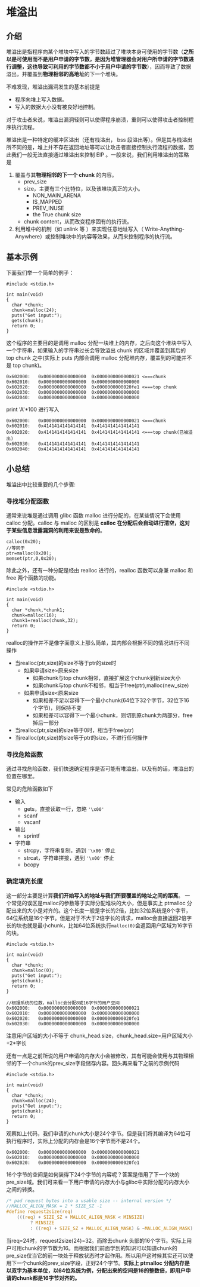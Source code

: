 # 堆溢出

## 介绍

堆溢出是指程序向某个堆块中写入的字节数超过了堆块本身可使用的字节数（**之所以是可使用而不是用户申请的字节数，是因为堆管理器会对用户所申请的字节数进行调整，这也导致可利用的字节数都不小于用户申请的字节数**），因而导致了数据溢出，并覆盖到**物理相邻的高地址**的下一个堆块。

不难发现，堆溢出漏洞发生的基本前提是

- 程序向堆上写入数据。
- 写入的数据大小没有被良好地控制。

对于攻击者来说，堆溢出漏洞轻则可以使得程序崩溃，重则可以使得攻击者控制程序执行流程。

堆溢出是一种特定的缓冲区溢出（还有栈溢出， bss 段溢出等）。但是其与栈溢出所不同的是，堆上并不存在返回地址等可以让攻击者直接控制执行流程的数据，因此我们一般无法直接通过堆溢出来控制 EIP 。一般来说，我们利用堆溢出的策略是

1.  覆盖与其**物理相邻的下一个 chunk** 的内容。
    -   prev_size
    -   size，主要有三个比特位，以及该堆块真正的大小。
        -   NON_MAIN_ARENA 
        -   IS_MAPPED  
        -   PREV_INUSE 
        -   the True chunk size
    -   chunk content，从而改变程序固有的执行流。
2.  利用堆中的机制（如 unlink 等 ）来实现任意地址写入（ Write-Anything-Anywhere）或控制堆块中的内容等效果，从而来控制程序的执行流。

## 基本示例

下面我们举一个简单的例子：

```
#include <stdio.h>

int main(void) 
{
  char *chunk;
  chunk=malloc(24);
  puts("Get input:");
  gets(chunk);
  return 0;
}
```

这个程序的主要目的是调用 malloc 分配一块堆上的内存，之后向这个堆块中写入一个字符串，如果输入的字符串过长会导致溢出 chunk 的区域并覆盖到其后的 top chunk 之中(实际上 puts 内部会调用 malloc 分配堆内存，覆盖到的可能并不是 top chunk)。
```
0x602000:	0x0000000000000000	0x0000000000000021 <===chunk
0x602010:	0x0000000000000000	0x0000000000000000
0x602020:	0x0000000000000000	0x0000000000020fe1 <===top chunk
0x602030:	0x0000000000000000	0x0000000000000000
0x602040:	0x0000000000000000	0x0000000000000000
```
print 'A'*100
进行写入
```
0x602000:	0x0000000000000000	0x0000000000000021 <===chunk
0x602010:	0x4141414141414141	0x4141414141414141
0x602020:	0x4141414141414141	0x4141414141414141 <===top chunk(已被溢出)
0x602030:	0x4141414141414141	0x4141414141414141
0x602040:	0x4141414141414141	0x4141414141414141
```


## 小总结

堆溢出中比较重要的几个步骤:

### 寻找堆分配函数
通常来说堆是通过调用 glibc 函数 malloc 进行分配的，在某些情况下会使用 calloc 分配。calloc 与 malloc 的区别是 **calloc 在分配后会自动进行清空，这对于某些信息泄露漏洞的利用来说是致命的**。

```
calloc(0x20);
//等同于
ptr=malloc(0x20);
memset(ptr,0,0x20);
```
除此之外，还有一种分配是经由 realloc 进行的，realloc 函数可以身兼 malloc 和 free 两个函数的功能。
```
#include <stdio.h>

int main(void) 
{
  char *chunk,*chunk1;
  chunk=malloc(16);
  chunk1=realloc(chunk,32);
  return 0;
}
```
realloc的操作并不是像字面意义上那么简单，其内部会根据不同的情况进行不同操作

-   当realloc(ptr,size)的size不等于ptr的size时
    -   如果申请size>原来size
        -   如果chunk与top chunk相邻，直接扩展这个chunk到新size大小
        -   如果chunk与top chunk不相邻，相当于free(ptr),malloc(new_size) 
    -   如果申请size<原来size
        -   如果相差不足以容得下一个最小chunk(64位下32个字节，32位下16个字节)，则保持不变
        -   如果相差可以容得下一个最小chunk，则切割原chunk为两部分，free掉后一部分
-   当realloc(ptr,size)的size等于0时，相当于free(ptr)
-   当realloc(ptr,size)的size等于ptr的size，不进行任何操作

### 寻找危险函数
通过寻找危险函数，我们快速确定程序是否可能有堆溢出，以及有的话，堆溢出的位置在哪里。

常见的危险函数如下

-   输入
    -   gets，直接读取一行，忽略 `'\x00'`
    -   scanf
    -   vscanf
-   输出
    -   sprintf
-   字符串
    -   strcpy，字符串复制，遇到 `'\x00'` 停止
    -   strcat，字符串拼接，遇到 `'\x00'` 停止
    -   bcopy

### 确定填充长度
这一部分主要是计算**我们开始写入的地址与我们所要覆盖的地址之间的距离**。
一个常见的误区是malloc的参数等于实际分配堆块的大小，但是事实上 ptmalloc 分配出来的大小是对齐的。这个长度一般是字长的2倍，比如32位系统是8个字节，64位系统是16个字节。但是对于不大于2倍字长的请求，malloc会直接返回2倍字长的块也就是最小chunk，比如64位系统执行`malloc(0)`会返回用户区域为16字节的块。

```
#include <stdio.h>

int main(void) 
{
  char *chunk;
  chunk=malloc(0);
  puts("Get input:");
  gets(chunk);
  return 0;
}
```

```
//根据系统的位数，malloc会分配8或16字节的用户空间
0x602000:	0x0000000000000000	0x0000000000000021
0x602010:	0x0000000000000000	0x0000000000000000
0x602020:	0x0000000000000000	0x0000000000020fe1
0x602030:	0x0000000000000000	0x0000000000000000
```
注意用户区域的大小不等于 chunk_head.size，chunk_head.size=用户区域大小+2*字长

还有一点是之前所说的用户申请的内存大小会被修改，其有可能会使用与其物理相邻的下一个chunk的prev_size字段储存内容。回头再来看下之前的示例代码
```
#include <stdio.h>

int main(void) 
{
  char *chunk;
  chunk=malloc(24);
  puts("Get input:");
  gets(chunk);
  return 0;
}
```
观察如上代码，我们申请的chunk大小是24个字节。但是我们将其编译为64位可执行程序时，实际上分配的内存会是16个字节而不是24个。
```
0x602000:	0x0000000000000000	0x0000000000000021
0x602010:	0x0000000000000000	0x0000000000000000
0x602020:	0x0000000000000000	0x0000000000020fe1
```
16个字节的空间是如何装得下24个字节的内容呢？答案是借用了下一个块的pre_size域。我们可来看一下用户申请的内存大小与glibc中实际分配的内存大小之间的转换。

```c
/* pad request bytes into a usable size -- internal version */
//MALLOC_ALIGN_MASK = 2 * SIZE_SZ -1
#define request2size(req)                                                      \
    (((req) + SIZE_SZ + MALLOC_ALIGN_MASK < MINSIZE)                           \
         ? MINSIZE                                                             \
         : ((req) + SIZE_SZ + MALLOC_ALIGN_MASK) & ~MALLOC_ALIGN_MASK)
```

当req=24时，request2size(24)=32。而除去chunk 头部的16个字节。实际上用户可用chunk的字节数为16。而根据我们前面学到的知识可以知道chunk的pre_size仅当它的前一块处于释放状态时才起作用。所以用户这时候其实还可以使用下一个chunk的prev_size字段，正好24个字节。**实际上 ptmalloc 分配内存是以双字为基本单位，以64位系统为例，分配出来的空间是16的整数倍，即用户申请的chunk都是16字节对齐的。**
